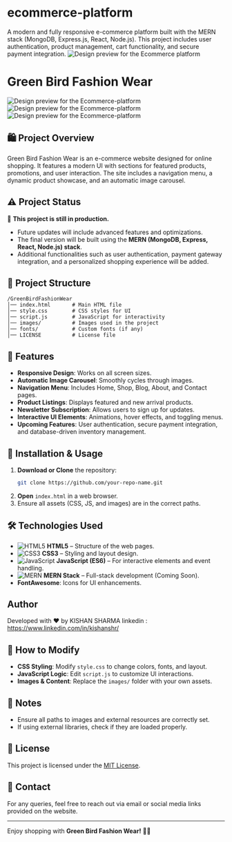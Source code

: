 # ecommerce-platform
 A modern and fully responsive e-commerce platform built with the MERN stack (MongoDB, Express.js, React, Node.js). This project includes user authentication, product management, cart functionality, and secure payment integration.
![Design preview for the Ecommerce platform ](Design1.jpeg)


# Green Bird Fashion Wear
 ![Design preview for the Ecommerce-platform ](Design2.jpeg)
 ![Design preview for the Ecommerce-platform ](Design3.jpeg)
 ![Design preview for the Ecommerce-platform ](Design4.jpeg)

## 🛍️ Project Overview
Green Bird Fashion Wear is an e-commerce website designed for online shopping. It features a modern UI with sections for featured products, promotions, and user interaction. The site includes a navigation menu, a dynamic product showcase, and an automatic image carousel.

## ⚠️ Project Status
🚧 **This project is still in production.**

- Future updates will include advanced features and optimizations.
- The final version will be built using the **MERN (MongoDB, Express, React, Node.js) stack**.
- Additional functionalities such as user authentication, payment gateway integration, and a personalized shopping experience will be added.

## 📂 Project Structure
```
/GreenBirdFashionWear
│── index.html       # Main HTML file
│── style.css        # CSS styles for UI
│── script.js        # JavaScript for interactivity
│── images/          # Images used in the project
│── fonts/           # Custom fonts (if any)
│── LICENSE          # License file
```

## 🌟 Features
- **Responsive Design**: Works on all screen sizes.
- **Automatic Image Carousel**: Smoothly cycles through images.
- **Navigation Menu**: Includes Home, Shop, Blog, About, and Contact pages.
- **Product Listings**: Displays featured and new arrival products.
- **Newsletter Subscription**: Allows users to sign up for updates.
- **Interactive UI Elements**: Animations, hover effects, and toggling menus.
- **Upcoming Features**: User authentication, secure payment integration, and database-driven inventory management.

## 🚀 Installation & Usage
1. **Download or Clone** the repository:
   ```sh
   git clone https://github.com/your-repo-name.git
   ```
2. **Open** `index.html` in a web browser.
3. Ensure all assets (CSS, JS, and images) are in the correct paths.

## 🛠️ Technologies Used
- ![HTML5](https://img.shields.io/badge/HTML5-E34F26?style=flat-square&logo=html5&logoColor=white) **HTML5** – Structure of the web pages.
- ![CSS3](https://img.shields.io/badge/CSS3-1572B6?style=flat-square&logo=css3&logoColor=white) **CSS3** – Styling and layout design.
- ![JavaScript](https://img.shields.io/badge/JavaScript-F7DF1E?style=flat-square&logo=javascript&logoColor=black) **JavaScript (ES6)** – For interactive elements and event handling.
- ![MERN](https://img.shields.io/badge/MERN-20232A?style=flat-square&logo=react&logoColor=61DAFB) **MERN Stack** – Full-stack development (Coming Soon).
- **FontAwesome**: Icons for UI enhancements.
## Author
Developed with ❤️ by KISHAN SHARMA
linkedin : https://www.linkedin.com/in/kishanshr/

## 📌 How to Modify
- **CSS Styling**: Modify `style.css` to change colors, fonts, and layout.
- **JavaScript Logic**: Edit `script.js` to customize UI interactions.
- **Images & Content**: Replace the `images/` folder with your own assets.

## 📝 Notes
- Ensure all paths to images and external resources are correctly set.
- If using external libraries, check if they are loaded properly.

## 📜 License
This project is licensed under the [MIT License](LICENSE).

## 📧 Contact
For any queries, feel free to reach out via email or social media links provided on the website.

---

Enjoy shopping with **Green Bird Fashion Wear!** 🛒🎉





